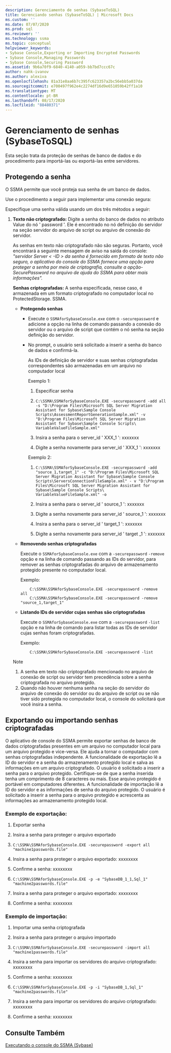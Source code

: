 ```yaml
---
description: Gerenciamento de senhas (SybaseToSQL)
title: Gerenciando senhas (SybaseToSQL) | Microsoft Docs
ms.custom: ''
ms.date: 07/07/2020
ms.prod: sql
ms.reviewer: ''
ms.technology: ssma
ms.topic: conceptual
helpviewer_keywords:
- Sybase Console,Exporting or Importing Encrypted Passwords
- Sybase Console,Managing Passwords
- Sybase Console,Securing Password
ms.assetid: 9b6a70f9-6840-4140-a059-bb7bd7ccc67c
author: nahk-ivanov
ms.author: alexiva
ms.openlocfilehash: 81a31e8aa6b7c395fc623357a2bc56ebb5a037da
ms.sourcegitcommit: e700497f962e4c2274df16d9e651059b42ff1a10
ms.translationtype: MT
ms.contentlocale: pt-BR
ms.lasthandoff: 08/17/2020
ms.locfileid: "88480371"
---
```

# <a name="managing-passwords-sybasetosql"></a>Gerenciamento de senhas (SybaseToSQL)
Esta seção trata da proteção de senhas de banco de dados e do procedimento para importá-las ou exportá-las entre servidores.

## <a name="securing-password"></a>Protegendo a senha  
O SSMA permite que você proteja sua senha de um banco de dados.  
  
Use o procedimento a seguir para implementar uma conexão segura:  
  
Especifique uma senha válida usando um dos três métodos a seguir:  
  
1.  **Texto não criptografado:** Digite a senha do banco de dados no atributo Value do nó ' password '. Ele é encontrado no nó definição do servidor na seção servidor do arquivo de script ou arquivo de conexão do servidor.  
  
    As senhas em texto não criptografado não são seguras. Portanto, você encontrará a seguinte mensagem de aviso na saída do console: *"servidor Server &lt; -ID &gt; da senha é fornecido em formato de texto não seguro, o aplicativo do console do SSMA fornece uma opção para proteger a senha por meio de criptografia, consulte a opção-SecurePassword no arquivo de ajuda do SSMA para obter mais informações".*  
  
    **Senhas criptografadas:** A senha especificada, nesse caso, é armazenada em um formato criptografado no computador local no ProtectedStorage. SSMA.  
  
    -   **Protegendo senhas**  
  
        -   Execute o `SSMAforSybaseConsole.exe` com o `-securepassword` e adicione a opção na linha de comando passando a conexão do servidor ou o arquivo de script que contém o nó senha na seção definição do servidor.  
  
        -   No prompt, o usuário será solicitado a inserir a senha do banco de dados e confirmá-la.  
  
            As IDs de definição de servidor e suas senhas criptografadas correspondentes são armazenadas em um arquivo no computador local  
            
            Exemplo 1:  
            
            1. Especificar senha
                
            2. `C:\SSMA\SSMAforSybaseConsole.EXE -securepassword -add all -s "D:\Program Files\Microsoft SQL Server Migration Assistant for Sybase\Sample Console Scripts\AssessmentReportGenerationSample.xml" -v "D:\Program Files\Microsoft SQL Server Migration Assistant for Sybase\Sample Console Scripts\ VariableValueFileSample.xml"`
                
            3. Insira a senha para o server_id ' XXX_1 ': xxxxxxx
                
            4. Digite a senha novamente para server_id ' XXX_1 ': xxxxxxx
            
            Exemplo 2:
            
            1. `C:\SSMA\SSMAforSybaseConsole.EXE -securepassword -add "source_1,target_1" -c "D:\Program Files\Microsoft SQL Server Migration Assistant for Sybase\Sample Console Scripts\ServersConnectionFileSample.xml" - v "D:\Program Files\Microsoft SQL Server Migration Assistant for Sybase\Sample Console Scripts\ VariableValueFileSample.xml" -o`
                
            2. Insira a senha para o server_id ' source_1 ': xxxxxxx
                
            3. Digite a senha novamente para server_id ' source_1 ': xxxxxxx
                
            4. Insira a senha para o server_id ' target_1 ': xxxxxxx
                
            5. Digite a senha novamente para server_id ' target _1 ': xxxxxxx  
    
    -   **Removendo senhas criptografadas**  
  
        Execute o `SSMAforSybaseConsole.exe` com a `-securepassword` `-remove` opção e na linha de comando passando as IDs do servidor, para remover as senhas criptografadas do arquivo de armazenamento protegido presente no computador local.  
  
        Exemplo:  
        
        ```console
            C:\SSMA\SSMAforSybaseConsole.EXE -securepassword -remove all
            C:\SSMA\SSMAforSybaseConsole.EXE -securepassword -remove "source_1,target_1"  
        ```
  
    -   **Listando IDs de servidor cujas senhas são criptografadas**  
  
        Execute o `SSMAforSybaseConsole.exe` com a `-securepassword` `-list` opção e na linha de comando para listar todas as IDs de servidor cujas senhas foram criptografadas.  
  
        Exemplo:  

        ```console
            C:\SSMA\SSMAforSybaseConsole.EXE -securepassword -list  
        ```
  
    > [!NOTE]  
    > 1.  A senha em texto não criptografado mencionado no arquivo de conexão de script ou servidor tem precedência sobre a senha criptografada no arquivo protegido.  
    > 2.  Quando não houver nenhuma senha na seção do servidor do arquivo de conexão do servidor ou do arquivo de script ou se não tiver sido protegida no computador local, o console do solicitará que você insira a senha.  
  
## <a name="exporting-or-importing-encrypted-passwords"></a>Exportando ou importando senhas criptografadas  
O aplicativo de console do SSMA permite exportar senhas de banco de dados criptografadas presentes em um arquivo no computador local para um arquivo protegido e vice-versa. Ele ajuda a tornar o computador com senhas criptografadas independente. A funcionalidade de exportação lê a ID do servidor e a senha do armazenamento protegido local e salva as informações em um arquivo criptografado. O usuário é solicitado a inserir a senha para o arquivo protegido. Certifique-se de que a senha inserida tenha um comprimento de 8 caracteres ou mais. Esse arquivo protegido é portável em computadores diferentes. A funcionalidade de importação lê a ID do servidor e as informações de senha do arquivo protegido. O usuário é solicitado a inserir a senha para o arquivo protegido e acrescenta as informações ao armazenamento protegido local.  
  
### <a name="export-example"></a>Exemplo de exportação:  

1. Exportar senha
    
2. Insira a senha para proteger o arquivo exportado
    
3. `C:\SSMA\SSMAforSybaseConsole.EXE -securepassword -export all "machine1passwords.file"`
    
4. Insira a senha para proteger o arquivo exportado: xxxxxxxx
    
5. Confirme a senha: xxxxxxxx
    
6. `C:\SSMA\SSMAforSybaseConsole.EXE -p -e "SybaseDB_1_1,Sql_1" "machine2passwords.file"`
    
7. Insira a senha para proteger o arquivo exportado: xxxxxxxx
    
8. Confirme a senha: xxxxxxxx  
  
### <a name="import-example"></a>Exemplo de importação:  

1. Importar uma senha criptografada
    
2. Insira a senha para proteger o arquivo importado
    
3. `C:\SSMA\SSMAforSybaseConsole.EXE -securepassword -import all "machine1passwords.file"`
    
4. Insira a senha para importar os servidores do arquivo criptografado: xxxxxxxx
    
5. Confirme a senha: xxxxxxxx
    
6. `C:\SSMA\SSMAforSybaseConsole.EXE -p -i "SybaseDB_1,Sql_1" "machine2passwords.file"`
    
7. Insira a senha para importar os servidores do arquivo criptografado: xxxxxxxx
    
8. Confirme a senha: xxxxxxxx  
  
## <a name="see-also"></a>Consulte Também  
[Executando o console do SSMA (Sybase)](https://msdn.microsoft.com/ea8950b7-fabc-4aa4-89f8-9573a2617d70)  
  
